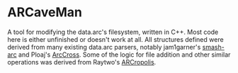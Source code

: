# ARCaveMan
A tool for modifying the data.arc's filesystem, written in C++. Most code here is either unfinished or doesn't work at all.
All structures defined were derived from many existing data.arc parsers, notably jam1garner's [smash-arc](https://github.com/jam1garner/smash-arc) and Ploaj's [ArcCross](https://github.com/Ploaj/ArcCross).
Some of the logic for file addition and other similar operations was derived from Raytwo's [ARCropolis](https://github.com/Raytwo/ARCropolis).
